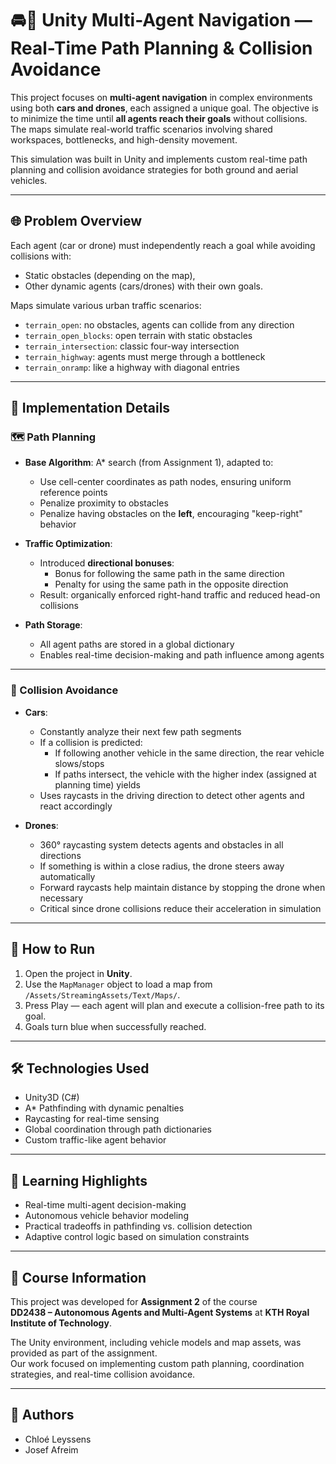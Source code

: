 # 🚘🤖 Unity Multi-Agent Navigation — Real-Time Path Planning & Collision Avoidance

This project focuses on **multi-agent navigation** in complex environments using both **cars and drones**, each assigned a unique goal. The objective is to minimize the time until **all agents reach their goals** without collisions. The maps simulate real-world traffic scenarios involving shared workspaces, bottlenecks, and high-density movement.

This simulation was built in Unity and implements custom real-time path planning and collision avoidance strategies for both ground and aerial vehicles.

---

## 🌐 Problem Overview

Each agent (car or drone) must independently reach a goal while avoiding collisions with:
- Static obstacles (depending on the map),
- Other dynamic agents (cars/drones) with their own goals.

Maps simulate various urban traffic scenarios:
- `terrain_open`: no obstacles, agents can collide from any direction
- `terrain_open_blocks`: open terrain with static obstacles
- `terrain_intersection`: classic four-way intersection
- `terrain_highway`: agents must merge through a bottleneck
- `terrain_onramp`: like a highway with diagonal entries

---

## 🔧 Implementation Details

### 🗺 Path Planning

- **Base Algorithm**: A* search (from Assignment 1), adapted to:
  - Use cell-center coordinates as path nodes, ensuring uniform reference points
  - Penalize proximity to obstacles
  - Penalize having obstacles on the **left**, encouraging "keep-right" behavior

- **Traffic Optimization**:
  - Introduced **directional bonuses**:  
    - Bonus for following the same path in the same direction  
    - Penalty for using the same path in the opposite direction  
  - Result: organically enforced right-hand traffic and reduced head-on collisions

- **Path Storage**:
  - All agent paths are stored in a global dictionary
  - Enables real-time decision-making and path influence among agents

---

### 🤝 Collision Avoidance

- **Cars**:
  - Constantly analyze their next few path segments
  - If a collision is predicted:
    - If following another vehicle in the same direction, the rear vehicle slows/stops
    - If paths intersect, the vehicle with the higher index (assigned at planning time) yields
  - Uses raycasts in the driving direction to detect other agents and react accordingly

- **Drones**:
  - 360° raycasting system detects agents and obstacles in all directions
  - If something is within a close radius, the drone steers away automatically
  - Forward raycasts help maintain distance by stopping the drone when necessary
  - Critical since drone collisions reduce their acceleration in simulation

---

## 🧪 How to Run

1. Open the project in **Unity**.
2. Use the `MapManager` object to load a map from `/Assets/StreamingAssets/Text/Maps/`.
3. Press Play — each agent will plan and execute a collision-free path to its goal.
4. Goals turn blue when successfully reached.

---

## 🛠 Technologies Used

- Unity3D (C#)
- A* Pathfinding with dynamic penalties
- Raycasting for real-time sensing
- Global coordination through path dictionaries
- Custom traffic-like agent behavior

---

## 🧠 Learning Highlights

- Real-time multi-agent decision-making
- Autonomous vehicle behavior modeling
- Practical tradeoffs in pathfinding vs. collision detection
- Adaptive control logic based on simulation constraints

---

## 📘 Course Information

This project was developed for **Assignment 2** of the course  
**DD2438 – Autonomous Agents and Multi-Agent Systems** at **KTH Royal Institute of Technology**.

The Unity environment, including vehicle models and map assets, was provided as part of the assignment.  
Our work focused on implementing custom path planning, coordination strategies, and real-time collision avoidance.

---

## 👤 Authors

- Chloé Leyssens  
- Josef Afreim
